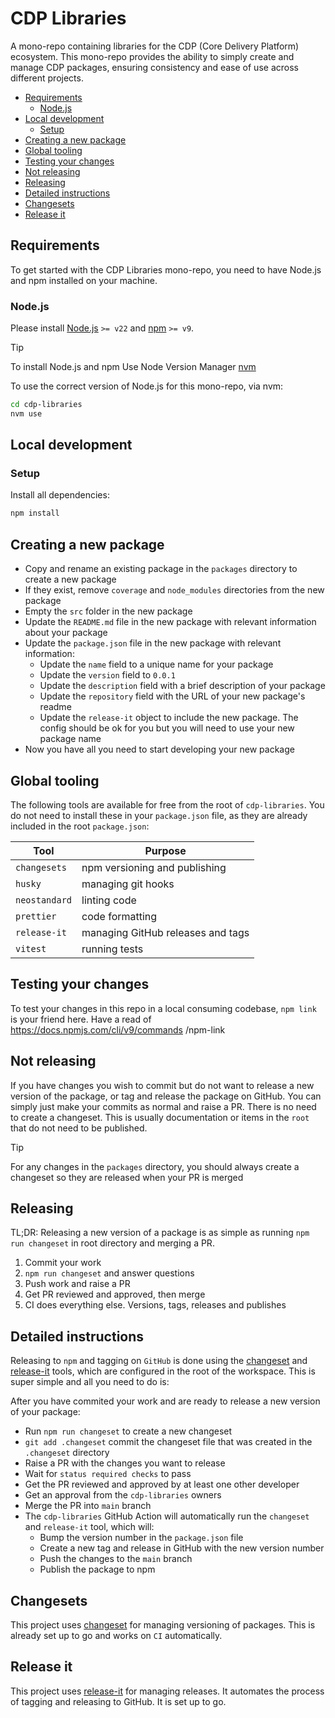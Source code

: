 # CDP Libraries

A mono-repo containing libraries for the CDP (Core Delivery Platform) ecosystem. This mono-repo provides the ability
to simply create and manage CDP packages, ensuring consistency and ease of use across different projects.

- [Requirements](#requirements)
  - [Node.js](#nodejs)
- [Local development](#local-development)
  - [Setup](#setup)
- [Creating a new package](#creating-a-new-package)
- [Global tooling](#global-tooling)
- [Testing your changes](#testing-your-changes)
- [Not releasing](#not-releasing)
- [Releasing](#releasing)
- [Detailed instructions](#detailed-instructions)
- [Changesets](#changesets)
- [Release it](#release-it)

## Requirements

To get started with the CDP Libraries mono-repo, you need to have Node.js and npm installed on your machine.

### Node.js

Please install [Node.js](http://nodejs.org/) `>= v22` and [npm](https://nodejs.org/) `>= v9`.

> [!TIP]
> To install Node.js and npm Use Node Version Manager [nvm](https://github.com/creationix/nvm)

To use the correct version of Node.js for this mono-repo, via nvm:

```bash
cd cdp-libraries
nvm use
```

## Local development

### Setup

Install all dependencies:

```bash
npm install
```

## Creating a new package

- Copy and rename an existing package in the `packages` directory to create a new package
- If they exist, remove `coverage` and `node_modules` directories from the new package
- Empty the `src` folder in the new package
- Update the `README.md` file in the new package with relevant information about your package
- Update the `package.json` file in the new package with relevant information:
  - Update the `name` field to a unique name for your package
  - Update the `version` field to `0.0.1`
  - Update the `description` field with a brief description of your package
  - Update the `repository` field with the URL of your new package's readme
  - Update the `release-it` object to include the new package. The config should be ok for you but you will need to use
    your new package name
- Now you have all you need to start developing your new package

## Global tooling

The following tools are available for free from the root of `cdp-libraries`. You do not need to install these in
your `package.json` file, as they are already included in the root `package.json`:

| Tool          | Purpose                           |
| ------------- | --------------------------------- |
| `changesets`  | npm versioning and publishing     |
| `husky`       | managing git hooks                |
| `neostandard` | linting code                      |
| `prettier`    | code formatting                   |
| `release-it`  | managing GitHub releases and tags |
| `vitest`      | running tests                     |

## Testing your changes

To test your changes in this repo in a local consuming codebase, `npm link` is your friend here. Have a read
of https://docs.npmjs.com/cli/v9/commands /npm-link

## Not releasing

If you have changes you wish to commit but do not want to release a new version of the package, or tag and release the
package on GitHub. You can simply just make your commits as normal and raise a PR. There is no need to create a
changeset. This is usually documentation or items in the `root` that do not need to be published.

> [!TIP]
> For any changes in the `packages` directory, you should always create a changeset so they are released when your PR is
> merged

## Releasing

TL;DR: Releasing a new version of a package is as simple as running `npm run changeset` in root directory and merging a
PR.

1. Commit your work
1. `npm run changeset` and answer questions
1. Push work and raise a PR
1. Get PR reviewed and approved, then merge
1. CI does everything else. Versions, tags, releases and publishes

## Detailed instructions

Releasing to `npm` and tagging on `GitHub` is done using the [changeset](https://github.com/changesets/changesets)
and [release-it](https://github.com/release-it/release-it) tools, which are
configured in the root of the workspace. This is super simple and all you need to do is:

After you have commited your work and are ready to release a new version of your package:

- Run `npm run changeset` to create a new changeset
- `git add .changeset` commit the changeset file that was created in the `.changeset` directory
- Raise a PR with the changes you want to release
- Wait for `status required checks` to pass
- Get the PR reviewed and approved by at least one other developer
- Get an approval from the `cdp-libraries` owners
- Merge the PR into `main` branch
- The `cdp-libraries` GitHub Action will automatically run the `changeset` and `release-it` tool, which will:
  - Bump the version number in the `package.json` file
  - Create a new tag and release in GitHub with the new version number
  - Push the changes to the `main` branch
  - Publish the package to npm

## Changesets

This project uses [changeset](https://github.com/changesets/changesets) for managing versioning of packages. This is
already set up to go and works on `CI` automatically.

## Release it

This project uses [release-it](https://github.com/release-it) for managing releases. It automates the process of
tagging and releasing to GitHub. It is set up to go.
